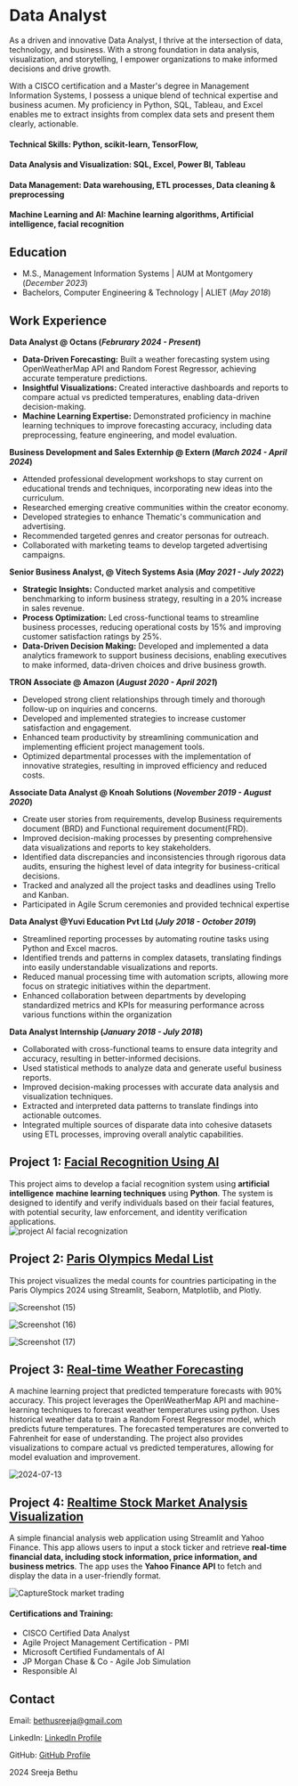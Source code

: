 # Data Analyst
As a driven and innovative Data Analyst, I thrive at the intersection of data, technology, and business. With a strong foundation in data analysis, visualization, and storytelling, I empower organizations to make informed decisions and drive growth.

With a CISCO certification and a Master's degree in Management Information Systems, I possess a unique blend of technical expertise and business acumen. My proficiency in Python, SQL, Tableau, and Excel enables me to extract insights from complex data sets and present them clearly, actionable.

#### Technical Skills: Python, scikit-learn, TensorFlow,
#### Data Analysis and Visualization: SQL, Excel, Power BI, Tableau
#### Data Management: Data warehousing, ETL processes, Data cleaning & preprocessing
#### Machine Learning and AI: Machine learning algorithms, Artificial intelligence, facial recognition

## Education								       		
- M.S., Management Information Systems | AUM at Montgomery (_December 2023_)	 			        		
- Bachelors, Computer Engineering & Technology | ALIET (_May 2018_)

## Work Experience
**Data Analyst @ Octans (_Februrary 2024 - Present_)**

- **Data-Driven Forecasting:** Built a weather forecasting system using OpenWeatherMap API and Random Forest Regressor, achieving accurate temperature predictions.
- **Insightful Visualizations:** Created interactive dashboards and reports to compare actual vs predicted temperatures, enabling data-driven decision-making.
- **Machine Learning Expertise:** Demonstrated proficiency in machine learning techniques to improve forecasting accuracy, including data preprocessing, feature engineering, and model evaluation.

**Business Development and Sales Externhip @ Extern (_March 2024 - April 2024_)**

- Attended professional development workshops to stay current on educational trends and techniques, incorporating new ideas into the curriculum.
- Researched emerging creative communities within the creator economy.
- Developed strategies to enhance Thematic's communication and advertising.
- Recommended targeted genres and creator personas for outreach.
- Collaborated with marketing teams to develop targeted advertising campaigns.

**Senior Business Analyst, @ Vitech Systems Asia (_May 2021 - July 2022_)**

- **Strategic Insights:** Conducted market analysis and competitive benchmarking to inform business strategy, resulting in a 20% increase in sales revenue.
- **Process Optimization:** Led cross-functional teams to streamline business processes, reducing operational costs by 15% and improving customer satisfaction ratings by 25%.
- **Data-Driven Decision Making:** Developed and implemented a data analytics framework to support business decisions, enabling executives to make informed, data-driven choices and drive business growth.

**TRON Associate @ Amazon (_August 2020 - April 2021_)**

- Developed strong client relationships through timely and thorough follow-up on inquiries and concerns.
- Developed and implemented strategies to increase customer satisfaction and engagement.
- Enhanced team productivity by streamlining communication and implementing efficient project management tools.
- Optimized departmental processes with the implementation of innovative strategies, resulting in improved efficiency and reduced costs.

**Associate Data Analyst @ Knoah Solutions (_November 2019 - August 2020_)**

- Create user stories from requirements, develop Business requirements document (BRD) and Functional requirement document(FRD).
- Improved decision-making processes by presenting comprehensive data visualizations and reports to key stakeholders.
- Identified data discrepancies and inconsistencies through rigorous data audits, ensuring the highest level of data integrity for business-critical decisions.
- Tracked and analyzed all the project tasks and deadlines using Trello and Kanban.
- Participated in Agile Scrum ceremonies and provided technical expertise

**Data Analyst @Yuvi Education Pvt Ltd (_July 2018 - October 2019_)**

- Streamlined reporting processes by automating routine tasks using Python and Excel macros.
- Identified trends and patterns in complex datasets, translating findings into easily understandable visualizations and reports.
- Reduced manual processing time with automation scripts, allowing more focus on strategic initiatives within the department.
- Enhanced collaboration between departments by developing standardized metrics and KPIs for measuring performance across various functions within the organization

**Data Analyst Internship (_January 2018 - July 2018_)**
- Collaborated with cross-functional teams to ensure data integrity and accuracy, resulting in better-informed decisions.
- Used statistical methods to analyze data and generate useful business reports.
- Improved decision-making processes with accurate data analysis and visualization techniques.
- Extracted and interpreted data patterns to translate findings into actionable outcomes.
- Integrated multiple sources of disparate data into cohesive datasets using ETL processes, improving overall analytic capabilities.
  
## Project 1: [Facial Recognition Using AI](https://github.com/SreejaBethu/Facial-Recognizition-Using-Artifical-Intelligence)
 
 This project aims to develop a facial recognition system using **artificial intelligence** **machine learning techniques** using **Python**. The system is designed to identify and verify individuals based on their facial features, with potential security, law enforcement, and identity verification applications.         
 ![project AI facial recognization](https://github.com/user-attachments/assets/3474be8b-8011-4fd0-a242-eaf30b3e3948)

## Project 2: [Paris Olympics Medal List](https://github.com/SreejaBethu/Paris-Olympics-2024-Medals-List)

This project visualizes the medal counts for countries participating in the Paris Olympics 2024 using Streamlit, Seaborn, Matplotlib, and Plotly.

 ![Screenshot (15)](https://github.com/user-attachments/assets/73bf7a43-8106-4d1e-a204-920981206497)
  
 ![Screenshot (16)](https://github.com/user-attachments/assets/34b220ee-0287-4183-81eb-524a56ad0eac)

 ![Screenshot (17)](https://github.com/user-attachments/assets/8c6043be-7c44-47be-97e5-7fdc890d1165)

## Project 3: [Real-time Weather Forecasting](https://github.com/SreejaBethu/Forecasting-Weather)
       
A machine learning project that predicted temperature forecasts with 90% accuracy. This project leverages the OpenWeatherMap API and machine-learning techniques to forecast weather temperatures using python. Uses historical weather data to train a Random Forest Regressor model, which predicts future temperatures. The forecasted temperatures are converted to Fahrenheit for ease of understanding. The project also provides visualizations to compare actual vs predicted temperatures, allowing for model evaluation and improvement. 

![2024-07-13](https://github.com/user-attachments/assets/94290875-095b-418b-93b9-b4df56b7af02)
     
## Project 4: [Realtime Stock Market Analysis Visualization](https://github.com/SreejaBethu/Realtime-Stock-Market-Analysis-Visualization)
  
  A simple financial analysis web application using Streamlit and Yahoo Finance. This app allows users to input a stock ticker and retrieve **real-time financial data, including stock information, price information, and business metrics**. The app uses the **Yahoo Finance API** to fetch and display the data in a user-friendly format.

![CaptureStock market trading](https://github.com/user-attachments/assets/da3efed5-e56f-4c78-83d0-7b37d583fff2)

#### Certifications and Training:

  - CISCO Certified Data Analyst
  - Agile Project Management Certification - PMI
  - Microsoft Certified Fundamentals of AI
  - JP Morgan Chase & Co - Agile Job Simulation
  - Responsible AI

 <html>
    <body>
        <section>
            <section id="contact">
        <h2>Contact</h2>
         <p>Email: <a href="mailto:bethusreeja@gmail.com">bethusreeja@gmail.com</a></p>
         <p>LinkedIn: <a href="https://www.linkedin.com/in/sreejabethu">LinkedIn Profile</a></p>
         <p>GitHub: <a href="https://github.com/SreejaBethu">GitHub Profile</a></p>
    </section>
        <footer>
            <p> 2024 Sreeja Bethu </p>
        </footer>
    </body>
</html>


